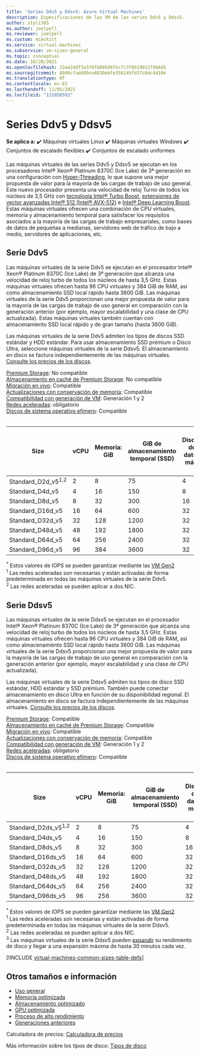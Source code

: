 ```yaml
---
title: 'Series Ddv5 y Ddsv5: Azure Virtual Machines'
description: Especificaciones de las VM de las series Ddv5 y Ddsv5.
author: styli365
ms.author: joelpell
ms.reviewer: joelpell
ms.custom: mimckitt
ms.service: virtual-machines
ms.subservice: vm-sizes-general
ms.topic: conceptual
ms.date: 10/20/2021
ms.openlocfilehash: 33ae24df3a378fb005d6fbc7c3f0b19011f0b6d5
ms.sourcegitcommit: 8946cfadd89ce8830ebfe358145fd37c0dc4d10e
ms.translationtype: HT
ms.contentlocale: es-ES
ms.lasthandoff: 11/05/2021
ms.locfileid: "131850591"
---
```

# <a name="ddv5-and-ddsv5-series"></a>Series Ddv5 y Ddsv5

**Se aplica a:** :heavy_check_mark: Máquinas virtuales Linux :heavy_check_mark: Máquinas virtuales Windows :heavy_check_mark: Conjuntos de escalado flexibles :heavy_check_mark: Conjuntos de escalado uniformes

Las máquinas virtuales de las series Ddv5 y Ddsv5 se ejecutan en los procesadores Intel&reg; Xeon&reg; Platinum 8370C (Ice Lake) de 3ª generación en una configuración con [Hyper-Threading](https://www.intel.com/content/www/us/en/architecture-and-technology/hyper-threading/hyper-threading-technology.html), lo que supone una mejor propuesta de valor para la mayoría de las cargas de trabajo de uso general. Este nuevo procesador presenta una velocidad de reloj Turno de todos los núcleos de 3,5 GHz con [tecnología Intel&reg; Turbo Boost](https://www.intel.com/content/www/us/en/architecture-and-technology/turbo-boost/turbo-boost-technology.html), [extensiones de vector avanzadas Intel&reg; 512 (Intel&reg; AVX-512)](https://www.intel.com/content/www/us/en/architecture-and-technology/avx-512-overview.html) e [Intel&reg; Deep Learning Boost](https://software.intel.com/content/www/us/en/develop/topics/ai/deep-learning-boost.html). Estas máquinas virtuales ofrecen una combinación de CPU virtuales, memoria y almacenamiento temporal para satisfacer los requisitos asociados a la mayoría de las cargas de trabajo empresariales, como bases de datos de pequeñas a medianas, servidores web de tráfico de bajo a medio, servidores de aplicaciones, etc.


## <a name="ddv5-series"></a>Serie Ddv5
Las máquinas virtuales de la serie Ddv5 se ejecutan en el procesador Intel® Xeon® Platinum 8370C (Ice Lake) de 3ª generación que alcanza una velocidad de reloj turbo de todos los núcleos de hasta 3,5 GHz. Estas máquinas virtuales ofrecen hasta 96 CPU virtuales y 384 GiB de RAM, así como almacenamiento SSD local rápido hasta 3600 GiB. Las máquinas virtuales de la serie Ddv5 proporcionan una mejor propuesta de valor para la mayoría de las cargas de trabajo de uso general en comparación con la generación anterior (por ejemplo, mayor escalabilidad y una clase de CPU actualizada). Estas máquinas virtuales también cuentan con almacenamiento SSD local rápido y de gran tamaño (hasta 3600 GiB).

Las máquinas virtuales de la serie Ddv5 admiten los tipos de discos SSD estándar y HDD estándar. Para usar almacenamiento SSD prémium o Disco Ultra, seleccione máquinas virtuales de la serie Ddsv5. El almacenamiento en disco se factura independientemente de las máquinas virtuales. [Consulte los precios de los discos](https://azure.microsoft.com/pricing/details/managed-disks/).


[Premium Storage](premium-storage-performance.md): No compatible<br>
[Almacenamiento en caché de Premium Storage](premium-storage-performance.md): No compatible<br>
[Migración en vivo](maintenance-and-updates.md): Compatible<br>
[Actualizaciones con conservación de memoria](maintenance-and-updates.md): Compatible<br>
[Compatibilidad con generación de VM](generation-2.md): Generación 1 y 2<br>
[Redes aceleradas](../virtual-network/create-vm-accelerated-networking-cli.md): obligatorio <br>
[Discos de sistema operativo efímero](ephemeral-os-disks.md): Compatible <br>
<br> 

| Size | vCPU | Memoria: GiB | GiB de almacenamiento temporal (SSD) | Discos de datos máx. | Rendimiento máximo de almacenamiento temporal y en caché: IOPS/MBps<sup>*</sup> | Nº máx. NIC|Ancho de banda de red máx. (Mbps) |
|---|---|---|---|---|---|---|---|
| Standard_D2d_v5<sup>1,2</sup> | 2  | 8   | 75   | 4  | 9000/125    | 2 | 12500 |
| Standard_D4d_v5               | 4  | 16  | 150  | 8  | 19 000/250   | 2 | 12500 |
| Standard_D8d_v5               | 8  | 32  | 300  | 16 | 38 000/500   | 4 | 12500 |
| Standard_D16d_v5              | 16 | 64  | 600  | 32 | 75 000/1000  | 8 | 12500 |
| Standard_D32d_v5              | 32 | 128 | 1200 | 32 | 150 000/2000 | 8 | 16000 |
| Standard_D48d_v5              | 48 | 192 | 1800 | 32 | 225 000/3000 | 8 | 24000 |
| Standard_D64d_v5              | 64 | 256 | 2400 | 32 | 300 000/4000 | 8 | 30000 |
| Standard_D96d_v5              | 96 | 384 | 3600 | 32 | 450 000/4000 | 8 | 35000 |

<sup>*</sup> Estos valores de IOPS se pueden garantizar mediante las [VM Gen2](generation-2.md)<br>
<sup>1</sup> Las redes aceleradas son necesarias y están activadas de forma predeterminada en todas las máquinas virtuales de la serie Ddv5.<br>
<sup>2</sup> Las redes aceleradas se pueden aplicar a dos NIC.

## <a name="ddsv5-series"></a>Serie Ddsv5

Las máquinas virtuales de la serie Ddsv5 se ejecutan en el procesador Intel® Xeon® Platinum 8370C (Ice Lake) de 3ª generación que alcanza una velocidad de reloj turbo de todos los núcleos de hasta 3,5 GHz.  Estas máquinas virtuales ofrecen hasta 96 CPU virtuales y 384 GiB de RAM, así como almacenamiento SSD local rápido hasta 3600 GiB. Las máquinas virtuales de la serie Ddsv5 proporcionan una mejor propuesta de valor para la mayoría de las cargas de trabajo de uso general en comparación con la generación anterior (por ejemplo, mayor escalabilidad y una clase de CPU actualizada).

Las máquinas virtuales de la serie Ddsv5 admiten los tipos de disco SSD estándar, HDD estándar y SSD prémium. También puede conectar almacenamiento en disco Ultra en función de su disponibilidad regional. El almacenamiento en disco se factura independientemente de las máquinas virtuales. [Consulte los precios de los discos](https://azure.microsoft.com/pricing/details/managed-disks/).

[Premium Storage](premium-storage-performance.md): Compatible<br>
[Almacenamiento en caché de Premium Storage](premium-storage-performance.md): Compatible<br>
[Migración en vivo](maintenance-and-updates.md): Compatible<br>
[Actualizaciones con conservación de memoria](maintenance-and-updates.md): Compatible<br>
[Compatibilidad con generación de VM](generation-2.md): Generación 1 y 2<br>
[Redes aceleradas](../virtual-network/create-vm-accelerated-networking-cli.md): obligatorio <br>
[Discos de sistema operativo efímero](ephemeral-os-disks.md): Compatible <br>
<br> 


| Size | vCPU | Memoria: GiB | GiB de almacenamiento temporal (SSD) | Discos de datos máx. | Rendimiento máximo de almacenamiento temporal y en caché: IOPS/MBps<sup>*</sup> | Rendimiento máximo del disco sin almacenamiento en la caché: IOPS/Mbps | Rendimiento máx. de disco de expansión sin caché: IOPS/MBps<sup>3</sup> | Nº máx. NIC | Ancho de banda de red máx. (Mbps) |
|---|---|---|---|---|---|---|---|---|---|
| Standard_D2ds_v5<sup>1,2</sup> | 2  | 8   | 75   | 4  | 9000/125    | 3750/85     | 10 000/1200 | 2 | 12500 |
| Standard_D4ds_v5               | 4  | 16  | 150  | 8  | 19 000/250   | 6400/145    | 20 000/1200 | 2 | 12500 |
| Standard_D8ds_v5               | 8  | 32  | 300  | 16 | 38 000/500   | 12 800/290   | 20 000/1200 | 4 | 12500 |
| Standard_D16ds_v5              | 16 | 64  | 600  | 32 | 75 000/1000  | 25 600/600   | 40 000/1200 | 8 | 12500 |
| Standard_D32ds_v5              | 32 | 128 | 1200 | 32 | 150 000/2000 | 51 200/865   | 80000/2000 | 8 | 16000 |
| Standard_D48ds_v5              | 48 | 192 | 1800 | 32 | 225 000/3000 | 76 800/1315  | 80 000/3000 | 8 | 24000 |
| Standard_D64ds_v5              | 64 | 256 | 2400 | 32 | 375 000/4000 | 80 000/1735  | 80 000/3000 | 8 | 30000 |
| Standard_D96ds_v5              | 96 | 256 | 3600 | 32 | 450 000/4000 | 80 000/2600  | 80 000/4000 | 8 | 35000 |

<sup>*</sup> Estos valores de IOPS se pueden garantizar mediante las [VM Gen2](generation-2.md)<br>
<sup>1</sup> Las redes aceleradas son necesarias y están activadas de forma predeterminada en todas las máquinas virtuales de la serie Ddsv5.<br>
<sup>2</sup> Las redes aceleradas se pueden aplicar a dos NIC.<br>
<sup>3</sup> Las máquinas virtuales de la serie Ddsv5 pueden [expandir](disk-bursting.md) su rendimiento de disco y llegar a una expansión máxima de hasta 30 minutos cada vez.

[!INCLUDE [virtual-machines-common-sizes-table-defs](../../includes/virtual-machines-common-sizes-table-defs.md)]

## <a name="other-sizes-and-information"></a>Otros tamaños e información

- [Uso general](sizes-general.md)
- [Memoria optimizada](sizes-memory.md)
- [Almacenamiento optimizado](sizes-storage.md)
- [GPU optimizada](sizes-gpu.md)
- [Proceso de alto rendimiento](sizes-hpc.md)
- [Generaciones anteriores](sizes-previous-gen.md)

Calculadora de precios: [Calculadora de precios](https://azure.microsoft.com/pricing/calculator/)

Más información sobre los tipos de disco: [Tipos de disco](./disks-types.md#ultra-disks)
